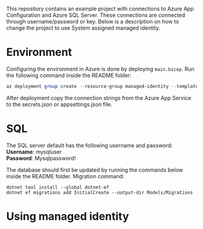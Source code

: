 This repository contains an example project with connections to Azure App Configuration and Azure SQL Server. These connections are connected through username/password or key. Below is a description on how to change the project to use System assigned managed identity.

# Environment
Configuring the environment in Azure is done by deploying `main.bicep`. Run the following command inside the README folder:
```powershell
az deployment group create --resource-group managed-identity --template-file Deployment/main.bicep --parameters Deployment/main.bicepparam
```

After deployment copy the connection strings from the Azure App Service to the secrets.json or appsettings.json file.

# SQL
The SQL server default has the following username and password:<br/>
**Username**: mysqluser <br/>
**Password**: Mysqlpassword!<br/>

The database should first be updated by running the commands below inside the README folder.
Migration command:
```dotnetcli
dotnet tool install --global dotnet-ef
dotnet ef migrations add InitialCreate --output-dir Models/Migrations
```

# Using managed identity